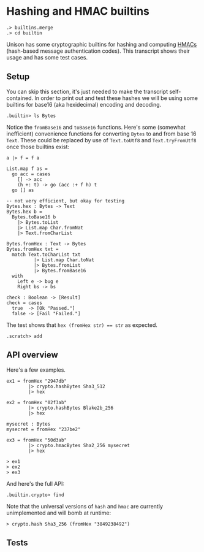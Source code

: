 # Hashing and HMAC builtins

```ucm:hide
.> builtins.merge
.> cd builtin
```

Unison has some cryptographic builtins for hashing and computing [HMACs](https://en.wikipedia.org/wiki/HMAC) (hash-based message authentication codes). This transcript shows their usage and has some test cases.

## Setup

You can skip this section, it's just needed to make the transcript self-contained. In order to print out and test these hashes we will be using some builtins for base16 (aka hexidecimal) encoding and decoding.

```ucm
.builtin> ls Bytes
```

Notice the `fromBase16` and `toBase16` functions. Here's some (somewhat inefficient) convenience functions for converting `Bytes` to and from base 16 `Text`. These could be replaced by use of `Text.toUtf8` and `Text.tryFromUtf8` once those builtins exist:

```unison
a |> f = f a

List.map f as =
  go acc = cases
    [] -> acc
    (h +: t) -> go (acc :+ f h) t
  go [] as

-- not very efficient, but okay for testing
Bytes.hex : Bytes -> Text
Bytes.hex b =
  Bytes.toBase16 b
    |> Bytes.toList
    |> List.map Char.fromNat
    |> Text.fromCharList

Bytes.fromHex : Text -> Bytes
Bytes.fromHex txt =
  match Text.toCharList txt
          |> List.map Char.toNat
          |> Bytes.fromList
          |> Bytes.fromBase16
  with
    Left e -> bug e
    Right bs -> bs

check : Boolean -> [Result]
check = cases
  true  -> [Ok "Passed."]
  false -> [Fail "Failed."]

```

The test shows that `hex (fromHex str) == str` as expected.

```ucm
.scratch> add
```

## API overview

Here's a few examples.

```unison
ex1 = fromHex "2947db"
        |> crypto.hashBytes Sha3_512
        |> hex

ex2 = fromHex "02f3ab"
        |> crypto.hashBytes Blake2b_256
        |> hex

mysecret : Bytes
mysecret = fromHex "237be2"

ex3 = fromHex "50d3ab"
        |> crypto.hmacBytes Sha2_256 mysecret
        |> hex

> ex1
> ex2
> ex3
```

And here's the full API:

```ucm
.builtin.crypto> find
```

Note that the universal versions of `hash` and `hmac` are currently unimplemented and will bomb at runtime:

```unison:error
> crypto.hash Sha3_256 (fromHex "3849238492")
```

## Tests


